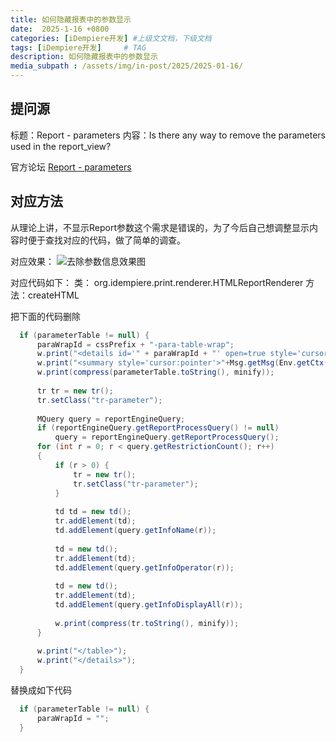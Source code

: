 ```yaml
---
title: 如何隐藏报表中的参数显示
date:  2025-1-16 +0800
categories: [iDempiere开发] #上级文文档，下级文档
tags: [iDempiere开发]     # TAG
description: 如何隐藏报表中的参数显示
media_subpath : /assets/img/in-post/2025/2025-01-16/
---
```


## 提问源
标题：Report - parameters
内容：Is there any way to remove the parameters used in the report_view?

官方论坛 [Report - parameters](https://groups.google.com/g/idempiere/c/REh5fiFUgbQ)

## 对应方法

从理论上讲，不显示Report参数这个需求是错误的，为了今后自己想调整显示内容时便于查找对应的代码，做了简单的调查。

对应效果：
![去除参数信息效果图](reportparameters.png)

对应代码如下：
类： org.idempiere.print.renderer.HTMLReportRenderer
方法：createHTML

把下面的代码删除

  ```java
    if (parameterTable != null) {
        paraWrapId = cssPrefix + "-para-table-wrap";
        w.print("<details id='" + paraWrapId + "' open=true style='cursor:pointer'>");
        w.print("<summary style='cursor:pointer'>"+Msg.getMsg(Env.getCtx(), "Parameter")+"</summary>");
        w.print(compress(parameterTable.toString(), minify));
        
        tr tr = new tr();
        tr.setClass("tr-parameter");
        
        MQuery query = reportEngineQuery;
        if (reportEngineQuery.getReportProcessQuery() != null)
            query = reportEngineQuery.getReportProcessQuery();
        for (int r = 0; r < query.getRestrictionCount(); r++)
        {
            if (r > 0) {
                tr = new tr();
                tr.setClass("tr-parameter");
            }
            
            td td = new td();
            tr.addElement(td);
            td.addElement(query.getInfoName(r));
            
            td = new td();
            tr.addElement(td);
            td.addElement(query.getInfoOperator(r));
            
            td = new td();
            tr.addElement(td);
            td.addElement(query.getInfoDisplayAll(r));
            
            w.print(compress(tr.toString(), minify));
        }
                            
        w.print("</table>");
        w.print("</details>");
    }
  ```

替换成如下代码
  ```java
    if (parameterTable != null) {
        paraWrapId = ""; 
    }
  ```
